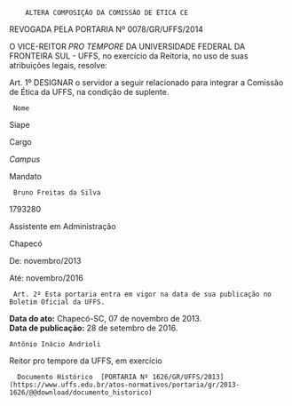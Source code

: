         ALTERA COMPOSIÇÃO DA COMISSÃO DE ÉTICA CE  

REVOGADA PELA PORTARIA Nº 0078/GR/UFFS/2014

 O VICE-REITOR *PRO TEMPORE* DA UNIVERSIDADE FEDERAL DA FRONTEIRA SUL - UFFS, no exercício da Reitoria, no uso de suas atribuições legais, resolve:

 Art. 1º DESIGNAR o servidor a seguir relacionado para integrar a Comissão de Ética da UFFS, na condição de suplente.

     Nome

   Siape

   Cargo

   *Campus*

   Mandato

     Bruno Freitas da Silva

   1793280

   Assistente em Administração

   Chapecó

   De: novembro/2013

 Até: novembro/2016

     Art. 2º Esta portaria entra em vigor na data de sua publicação no Boletim Oficial da UFFS.

  

   **Data do ato:** Chapecó-SC, 07 de novembro de 2013.   
 **Data de publicação:**  28 de setembro de 2016. 

    Antônio Inácio Andrioli    
 Reitor pro tempore da UFFS, em exercício 

      Documento Histórico  [PORTARIA Nº 1626/GR/UFFS/2013](https://www.uffs.edu.br/atos-normativos/portaria/gr/2013-1626/@@download/documento_historico)     
      